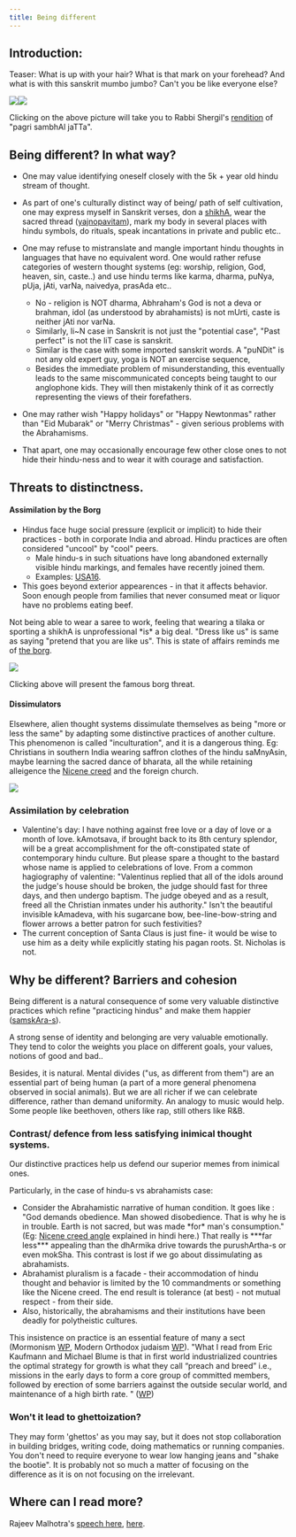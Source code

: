 ```yaml
---
title: Being different
---
```

  

  
  
  

## Introduction:

Teaser: What is up with your hair? What is that mark on your forehead? And what is with this sanskrit mumbo jumbo? Can't you be like everyone else?  
  
[![](https://upload.wikimedia.org/wikipedia/commons/thumb/2/25/Indian_army_soldier_aim.jpg/800px-Indian_army_soldier_aim.jpg)](http://www.youtube.com/watch?v=zvyKkcbPaz0)[![](http://i.imgur.com/CERwkub.jpg)](https://www.youtube.com/watch?v=zvyKkcbPaz0)  
  
Clicking on the above picture will take you to Rabbi Shergil's [rendition](https://www.youtube.com/watch?v=zvyKkcbPaz0) of "pagri sambhAl jaTTa".

## Being different? In what way?

- One may value identifying oneself closely with the 5k + year old hindu stream of thought.  
    
- As part of one's culturally distinct way of being/ path of self cultivation, one may express myself in Sanskrit verses, don a [shikhA](https://en.wikipedia.org/wiki/File:Mvsivan.jpg), wear the sacred thread ([yajnopavitam](https://en.wikipedia.org/wiki/Upanayana)), mark my body in several places with hindu symbols, do rituals, speak incantations in private and public etc..
- One may refuse to mistranslate and mangle important hindu thoughts in languages that have no equivalent word. One would rather refuse categories of western thought systems (eg: worship, religion, God, heaven, sin, caste..) and use hindu terms like karma, dharma, puNya, pUja, jAti, varNa, naivedya, prasAda etc..   
    - No - religion is NOT dharma, Abhraham's God is not a deva or brahman, idol (as understood by abrahamists) is not mUrti, caste is neither jAti nor varNa.
    - Similarly, li~N case in Sanskrit is not just the "potential case", "Past perfect" is not the liT case is sanskrit.
    - Similar is the case with some imported sanskrit words. A "puNDit" is not any old expert guy, yoga is NOT an exercise sequence,
    - Besides the immediate problem of misunderstanding, this eventually leads to the same miscommunicated concepts being taught to our anglophone kids. They will then mistakenly think of it as correctly representing the views of their forefathers.
- One may rather wish "Happy holidays" or "Happy Newtonmas" rather than "Eid Mubarak" or "Merry Christmas" - given serious problems with the Abrahamisms.  
    
- That apart, one may occasionally encourage few other close ones to not hide their hindu-ness and to wear it with courage and satisfaction.  
    

## Threats to distinctness.

#### Assimilation by the Borg

- Hindus face huge social pressure (explicit or implicit) to hide their practices - both in corporate India and abroad. Hindu practices are often considered "uncool" by "cool" peers.
    - Male hindu-s in such situations have long abandoned externally visible hindu markings, and females have recently joined them.
    - Examples: [USA16](https://www.indiacurrents.com/articles/2016/02/02/embarassed-my-indianness).
- This goes beyond exterior appearences - in that it affects behavior. Soon enough people from families that never consumed meat or liquor have no problems eating beef.  
    

Not being able to wear a saree to work, feeling that wearing a tilaka or sporting a shikhA is unprofessional \*is\* a big deal. "Dress like us" is same as saying "pretend that you are like us". This is state of affairs reminds me of [the borg](http://www.youtube.com/watch?v=AyenRCJ_4Ww).

[![](https://upload.wikimedia.org/wikipedia/en/a/a1/Picard_as_Locutus.jpg)](http://www.youtube.com/watch?v=AyenRCJ_4Ww)

Clicking above will present the famous borg threat.

#### Dissimulators  

Elsewhere, alien thought systems dissimulate themselves as being "more or less the same" by adapting some distinctive practices of another culture. This phenomenon is called "inculturation", and it is a dangerous thing. Eg: Christians in southern India wearing saffron clothes of the hindu saMnyAsin, maybe learning the sacred dance of bharata, all the while retaining alleigence the [Nicene creed](https://en.wikipedia.org/wiki/Nicene_Creed) and the foreign church.

[![](http://ia.media-imdb.com/images/M/MV5BNzA0MzI4NDI1N15BMl5BanBnXkFtZTcwNDQxMDc3Nw@@._V1_SY317_CR5,0,214,317_.jpg)](http://www.youtube.com/watch?v=WFnSxeDfENk)  

### Assimilation by celebration

- Valentine's day: I have nothing against free love or a day of love or a month of love. kAmotsava, if brought back to its 8th century splendor, will be a great accomplishment for the oft-constipated state of contemporary hindu culture. But please spare a thought to the bastard whose name is applied to celebrations of love. From a common hagiography of valentine: "Valentinus replied that all of the idols around the judge's house should be broken, the judge should fast for three days, and then undergo baptism. The judge obeyed and as a result, freed all the Christian inmates under his authority." Isn't the beautiful invisible kAmadeva, with his sugarcane bow, bee-line-bow-string and flower arrows a better patron for such festivities?
- The current conception of Santa Claus is just fine- it would be wise to use him as a deity while explicitly stating his pagan roots. St. Nicholas is not.

## Why be different? Barriers and cohesion

Being different is a natural consequence of some very valuable distinctive practices which refine "practicing hindus" and make them happier ([samskAra-s](../presentations.md)).

A strong sense of identity and belonging are very valuable emotionally. They tend to color the weights you place on different goals, your values, notions of good and bad..

Besides, it is natural. Mental divides ("us, as different from them") are an essential part of being human (a part of a more general phenomena observed in social animals). But we are all richer if we can celebrate difference, rather than demand uniformity. An analogy to music would help. Some people like beethoven, others like rap, still others like R&B.

### Contrast/ defence from less satisfying inimical thought systems.

Our distinctive practices help us defend our superior memes from inimical ones.

Particularly, in the case of hindu-s vs abrahamists case:

- Consider the Abrahamistic narrative of human condition. It goes like : "God demands obedience. Man showed disobedience. That is why he is in trouble. Earth is not sacred, but was made \*for\* man's consumption." (Eg: [Nicene creed angle](http://www.youtube.com/watch?v=LlO6azBEVuM) explained in hindi here.) That really is \*\*\*far less\*\*\* appealing than the dhArmika drive towards the purushArtha-s or even mokSha. This contrast is lost if we go about dissimulating as abrahamists.
- Abrahamist pluralism is a facade - their accommodation of hindu thought and behavior is limited by the 10 commandments or something like the Nicene creed. The end result is tolerance (at best) - not mutual respect - from their side.
- Also, historically, the abrahamisms and their institutions have been deadly for polytheistic cultures.

This insistence on practice is an essential feature of many a sect (Mormonism [WP](https://kashcidvipashcit.wordpress.com/2015/08/31/an-appraisal-about-mormonism-from-the-hindu-standpoint-benefits-cohesion-barriers/), Modern Orthodox judaism [WP](https://kashcidvipashcit.wordpress.com/2015/08/31/modern-orthodoxy-as-a-glue-between-the-ultra-orthodox-and-the-liberal-the-jewish-example/)). "What I read from Eric Kaufmann and Michael Blume is that in first world industrialized countries the optimal strategy for growth is what they call “preach and breed” i.e., missions in the early days to form a core group of committed members, followed by erection of some barriers against the outside secular world, and maintenance of a high birth rate. " ([WP](https://kashcidvipashcit.wordpress.com/2015/08/31/an-appraisal-about-mormonism-from-the-hindu-standpoint-benefits-cohesion-barriers/))

### Won't it lead to ghettoization?

They may form 'ghettos' as you may say, but it does not stop collaboration in building bridges, writing code, doing mathematics or running companies. You don't need to require everyone to wear low hanging jeans and "shake the bootie". It is probably not so much a matter of focusing on the difference as it is on not focusing on the irrelevant.

## Where can I read more?

Rajeev Malhotra's [speech here](http://www.youtube.com/watch?v=Z7B5IZZhoAI), [here](http://www.youtube.com/watch?v=Z7B5IZZhoAI).